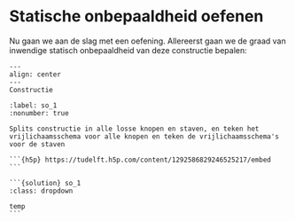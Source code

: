 # Statische onbepaaldheid oefenen

Nu gaan we aan de slag met een oefening. Allereerst gaan we de graad van inwendige statisch onbepaaldheid van deze constructie bepalen:


```{figure} Oefening_1.svg
---
align: center
---
Constructie
```

````{exercise}
:label: so_1
:nonumber: true

Splits constructie in alle losse knopen en staven, en teken het vrijlichaamsschema voor alle knopen en teken de vrijlichaamsschema's voor de staven

```{h5p} https://tudelft.h5p.com/content/1292586829246525217/embed
```

```{solution} so_1
:class: dropdown

temp
```

````

